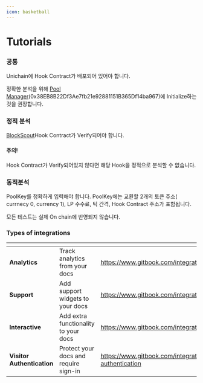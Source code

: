 ```yaml
---
icon: basketball
---
```


# Tutorials

### 공통

Unichain에 Hook Contract가 배포되어 있어야 합니다.

정확한 분석을 위해 [Pool Manager](https://unichain-sepolia.blockscout.com/address/0x38EB8B22Df3Ae7fb21e92881151B365Df14ba967)(0x38EB8B22Df3Ae7fb21e92881151B365Df14ba967)에 Initialize하는 것을 권장합니다.&#x20;

### 정적 분석

[BlockScout](https://unichain-sepolia.blockscout.com/)Hook Contract가 Verify되어야 합니다.

#### 주의!

Hook Contract가 Verify되어있지 않다면 해당 Hook을 정적으로 분석할 수 없습니다.



### 동적분석

PoolKey를 정확하게 입력해야 합니다. PoolKey에는 교환할 2개의 토큰 주소( currnecy 0, currency 1), LP 수수료, 틱 간격, Hook Contract 주소가 포함됩니다.

모든 테스트는 실제 On chain에  반영되지 않습니다.&#x20;





### Types of integrations

<table data-card-size="large" data-view="cards"><thead><tr><th></th><th></th><th data-hidden data-card-target data-type="content-ref"></th><th data-hidden data-card-cover data-type="files"></th><th data-hidden></th></tr></thead><tbody><tr><td><strong>Analytics</strong></td><td>Track analytics from your docs</td><td><a href="https://www.gitbook.com/integrations#analytics">https://www.gitbook.com/integrations#analytics</a></td><td></td><td></td></tr><tr><td><strong>Support</strong></td><td>Add support widgets to your docs</td><td><a href="https://www.gitbook.com/integrations#support">https://www.gitbook.com/integrations#support</a></td><td></td><td></td></tr><tr><td><strong>Interactive</strong></td><td>Add extra functionality to your docs</td><td><a href="https://www.gitbook.com/integrations#interactive">https://www.gitbook.com/integrations#interactive</a></td><td></td><td></td></tr><tr><td><strong>Visitor Authentication</strong></td><td>Protect your docs and require sign-in</td><td><a href="https://www.gitbook.com/integrations#visitor-authentication">https://www.gitbook.com/integrations#visitor-authentication</a></td><td></td><td></td></tr></tbody></table>
